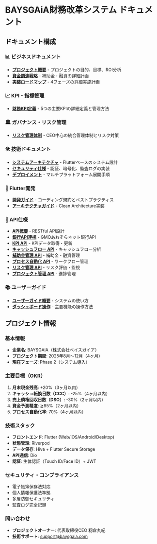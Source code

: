 # BAYSGAiA財務改革システム ドキュメント

## ドキュメント構成

### 📊 ビジネスドキュメント
- **[プロジェクト概要](business/project-overview.md)** - プロジェクトの目的、目標、ROI分析
- **[資金調達戦略](business/funding-strategy.md)** - 補助金・融資の詳細計画
- **[実装ロードマップ](business/implementation-roadmap.md)** - 4フェーズの詳細実施計画

### 📈 KPI・指標管理
- **[財務KPI定義](kpi/financial-metrics.md)** - 5つの主要KPIの詳細定義と管理方法

### 🏛️ ガバナンス・リスク管理
- **[リスク管理体制](governance/risk-management.md)** - CEO中心の統合管理体制とリスク対策

### 🛠️ 技術ドキュメント
- **[システムアーキテクチャ](technical/architecture.md)** - Flutterベースのシステム設計
- **[セキュリティ仕様](technical/security.md)** - 認証、暗号化、監査ログの実装
- **[デプロイメント](technical/deployment.md)** - マルチプラットフォーム展開手順

### 📱 Flutter開発
- **[開発ガイド](flutter/development-guide.md)** - コーディング規約とベストプラクティス
- **[アーキテクチャガイド](flutter/architecture.md)** - Clean Architecture実装

### 🔌 API仕様
- **[API概要](api/README.md)** - RESTful API設計
- **[銀行API連携](api/bank.md)** - GMOあおぞらネット銀行API
- **[KPI API](api/kpi.md)** - KPIデータ取得・更新
- **[キャッシュフロー API](api/cashflow.md)** - キャッシュフロー分析
- **[補助金管理 API](api/subsidy.md)** - 補助金・融資管理
- **[プロセス自動化 API](api/process.md)** - ワークフロー管理
- **[リスク管理 API](api/risk.md)** - リスク評価・監視
- **[プロジェクト管理 API](api/project.md)** - 進捗管理

### 📚 ユーザーガイド
- **[ユーザーガイド概要](user/README.md)** - システムの使い方
- **[ダッシュボード操作](user/dashboard-guide.md)** - 主要機能の操作方法

## プロジェクト情報

### 基本情報
- **企業名**: BAYSGAiA（株式会社ベイスガイア）
- **プロジェクト期間**: 2025年8月〜12月（4ヶ月）
- **現在フェーズ**: Phase 2（システム導入）

### 主要目標（OKR）
1. **月末現金残高**: +20%（3ヶ月以内）
2. **キャッシュ転換日数（CCC）**: -25%（4ヶ月以内）
3. **売上債権回収日数（DSO）**: -30%（2ヶ月以内）
4. **資金予測精度**: ≧95%（2ヶ月以内）
5. **プロセス自動化率**: 70%（4ヶ月以内）

### 技術スタック
- **フロントエンド**: Flutter (Web/iOS/Android/Desktop)
- **状態管理**: Riverpod
- **データ保存**: Hive + Flutter Secure Storage
- **API通信**: Dio
- **認証**: 生体認証（Touch ID/Face ID）+ JWT

### セキュリティ・コンプライアンス
- 電子帳簿保存法対応
- 個人情報保護法準拠
- 多層防御セキュリティ
- 監査ログ完全記録

### 問い合わせ
- **プロジェクトオーナー**: 代表取締役CEO 籾倉丸紀
- **技術サポート**: support@baysgaia.com
